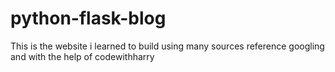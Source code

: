 # python-flask-blog
This is the website i learned to build using many sources reference googling and with the help of codewithharry
